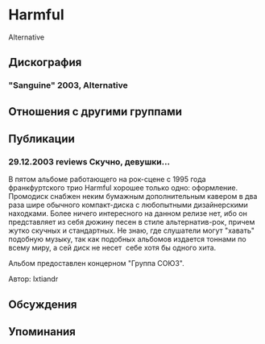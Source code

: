 # Harmful

Alternative

## Дискография

### "Sanguine" 2003, Alternative




## Отношения с другими группами


## Публикации

### 29.12.2003 reviews Скучно, девушки...

<P>В пятом альбоме работающего на рок-сцене с 1995 года франкфуртского трио Harmful хорошее только одно: оформление. Промодиск снабжен неким бумажным дополнительным кавером в два раза шире обычного компакт-диска с любопытными дизайнерскими находками. Более ничего интересного на данном релизе нет, ибо он представляет из себя дюжину песен в стиле альтернатив-рок, причем жутко скучных и стандартных. Не знаю, где слушатели могут "хавать" подобную музыку, так как подобных альбомов издается тоннами по всему миру, а сей диск не несет&nbsp; себе хотя бы одного хита.</P>
<P>Альбом предоставлен концерном "Группа СОЮЗ".</P>
Автор: Ixtiandr


## Обсуждения


## Упоминания

